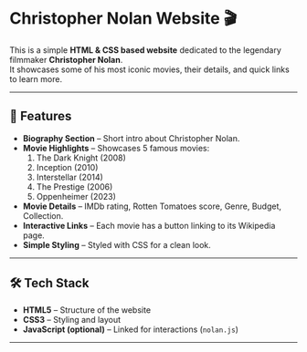 # Christopher Nolan Website 🎬

This is a simple **HTML & CSS based website** dedicated to the legendary filmmaker **Christopher Nolan**.  
It showcases some of his most iconic movies, their details, and quick links to learn more.

---

## 🚀 Features
- **Biography Section** – Short intro about Christopher Nolan.  
- **Movie Highlights** – Showcases 5 famous movies:
  1. The Dark Knight (2008)  
  2. Inception (2010)  
  3. Interstellar (2014)  
  4. The Prestige (2006)  
  5. Oppenheimer (2023)  
- **Movie Details** – IMDb rating, Rotten Tomatoes score, Genre, Budget, Collection.  
- **Interactive Links** – Each movie has a button linking to its Wikipedia page.  
- **Simple Styling** – Styled with CSS for a clean look.  

---

## 🛠️ Tech Stack
- **HTML5** – Structure of the website  
- **CSS3** – Styling and layout  
- **JavaScript (optional)** – Linked for interactions (`nolan.js`)  

---

